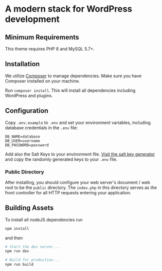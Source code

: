 # A modern stack for WordPress development

## Minimum Requirements
This theme requires PHP 8 and MySQL 5.7+.

## Installation

We utilize [Composer](https://getcomposer.org/) to manage dependencies. Make sure you have Composer installed on your machine.

Run `composer install`. This will install all dependencies including WordPress and plugins.

## Configuration

Copy `.env.example` to `.env` and set your environment variables, including database credentials in the `.env` file:

```
DB_NAME=database
DB_USER=username
DB_PASSWORD=password
```

Add also the Salt Keys to your environment file. [Visit the salt key generator](https://wordplate.github.io/salt) and copy the randomly generated keys to your `.env` file.

### Public Directory

After installing, you should configure your web server's document / web root to be the `public` directory. The `index.php` in this directory serves as the front controller for all HTTP requests entering your application.

## Building Assets

To install all nodeJS dependencies run

```sh
npm install
```

and then

```sh
# Start the dev server...
npm run dev

# Build for production...
npm run build
```
